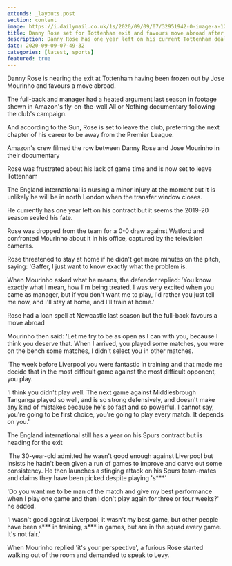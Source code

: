 ```yaml
---
extends: _layouts.post
section: content
image: https://i.dailymail.co.uk/1s/2020/09/09/07/32951942-0-image-a-12_1599633433465.jpg 
title: Danny Rose set for Tottenham exit and favours move abroad after being frozen out by Jose Mourinho 
description: Danny Rose has one year left on his current Tottenham deal but is nearing an exit. The England international favours a move abroad after struggling for game time. 
date: 2020-09-09-07-49-32 
categories: [latest, sports] 
featured: true 
--- 
```

Danny Rose is nearing the exit at Tottenham having been frozen out by Jose Mourinho and favours a move abroad. 

The full-back and manager had a heated argument last season in footage shown in Amazon's fly-on-the-wall All or Nothing documentary following the club's campaign. 

And according to the Sun, Rose is set to leave the club, preferring the next chapter of his career to be away from the Premier League. 

Amazon's crew filmed the row between Danny Rose and Jose Mourinho in their documentary

Rose was frustrated about his lack of game time and is now set to leave Tottenham  

The England international is nursing a minor injury at the moment but it is unlikely he will be in north London when the transfer window closes. 

He currently has one year left on his contract but it seems the 2019-20 season sealed his fate. 

Rose was dropped from the team for a 0-0 draw against Watford and confronted Mourinho about it in his office, captured by the television cameras. 

Rose threatened to stay at home if he didn't get more minutes on the pitch, saying: 'Gaffer, I just want to know exactly what the problem is.

When Mourinho asked what he means, the defender replied: 'You know exactly what I mean, how I'm being treated. I was very excited when you came as manager, but if you don't want me to play, I'd rather you just tell me now, and I'll stay at home, and I'll train at home.'

Rose had a loan spell at Newcastle last season but the full-back favours a move abroad 

Mourinho then said: 'Let me try to be as open as I can with you, because I think you deserve that. When I arrived, you played some matches, you were on the bench some matches, I didn't select you in other matches.

'The week before Liverpool you were fantastic in training and that made me decide that in the most difficult game against the most difficult opponent, you play.

'I think you didn't play well. The next game against Middlesbrough Tanganga played so well, and is so strong defensively, and doesn't make any kind of mistakes because he's so fast and so powerful. I cannot say, you're going to be first choice, you're going to play every match. It depends on you.' 

The England international still has a year on his Spurs contract but is heading for the exit 

 The 30-year-old admitted he wasn't good enough against Liverpool but insists he hadn't been given a run of games to improve and carve out some consistency. He then launches a stinging attack on his Spurs team-mates and claims they have been picked despite playing 's***'

'Do you want me to be man of the match and give my best performance when I play one game and then I don't play again for three or four weeks?' he added.

'I wasn't good against Liverpool, it wasn't my best game, but other people have been s*** in training, s*** in games, but are in the squad every game. It's not fair.'

When Mourinho replied 'it's your perspective', a furious Rose started walking out of the room and demanded to speak to Levy.   

